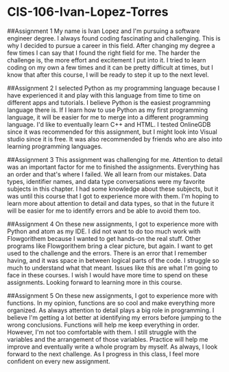 # CIS-106-Ivan-Lopez-Torres
##Assignment 1
My name is Ivan Lopez and I'm pursuing a software engineer degree. I always found coding fascinating and challenging. This is why I decided to pursue a career in this field. After changing my degree a few times I can say that I found the right field for me. The harder the challenge is, the more effort and excitement I put into it. I tried to learn coding on my own a few times and it can be pretty difficult at times, but I know that after this course, I will be ready to step it up to the next level.

##Assignment 2
I selected Python as my programming language because I have experienced it and play with this language from time to time on different apps and tutorials. I believe Python is the easiest programming language there is. If I learn how to use Python as my first programming language,  it will be easier for me to merge into a different programming language. I'd like to eventually learn C++ and HTML. I tested OnlineGDB since it was recommended for this assignment, but I might look into Visual studio since it is free. It was also recommended by friends who are also into learning programming languages.

##Assignment 3
This assignment was challenging for me. Attention to detail was an important factor for me to finished the assignments. Everything has an order and that's where I failed. We all learn from our mistakes. Data types, identifier names, and data type conversations were my favorite subjects in this chapter. I had some knowledge about these subjects, but it was until this course that I got to experience more with them. I'm hoping to learn more about attention to detail and data types, so that in the future it will be easier for me to identify errors and be able to avoid them too.

##Assignment 4
On these new assignments, I got to experience more with Python and atom as my IDE. I did not want to do too much work with Flowgorithem because I wanted to get hands-on the real stuff. Other programs like Flowgorithem bring a clear picture, but again. I want to get used to the challenge and the errors. There is an error that I remember having, and it was space in between logical parts of the code. I struggle so much to understand what that meant. Issues like this are what I'm going to face in these courses. I wish I would have more time to spend on these assignments. Looking forward to learning more in this course. 

##Assignment 5
On these new assignments, I got to experience more with functions. In my opinion, functions are so cool and make everything more organized. As always attention to detail plays a big role in programming. I believe I'm getting a lot better at identifying my errors before jumping to the wrong conclusions. Functions will help me keep everything in order. However, I'm not too comfortable with them. I still struggle with the variables and the arrangement of those variables. Practice will help me improve and eventually write a whole program by myself. As always, I look forward to the next challenge. As I progress in this class, I feel more confident on every new assignment.
